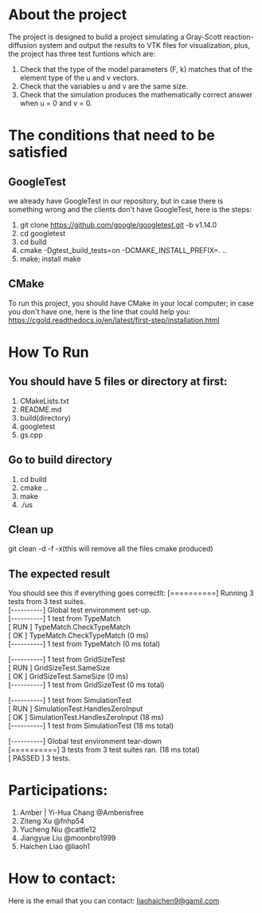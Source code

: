 # About the project 
The project is designed to build a project  simulating a Gray-Scott reaction-diffusion system and output the results to VTK files for visualization, plus, the project has three test funtions which are:
1. Check that the type of the model parameters (F, k) matches that of the element type of the u and v vectors.<br>
2. Check that the variables u and v are the same size.<br>
3. Check that the simulation produces the mathematically correct answer when u = 0 and v = 0.<br>

# The conditions that need to be satisfied
## GoogleTest
we already have GoogleTest in our repository, but in case there is something wrong and the clients don't have 
GoogleTest, here is the steps:
1. git clone https://github.com/google/googletest.git -b v1.14.0<br>
2. cd googletest <br>
3. cd build <br>
4. cmake -Dgtest_build_tests=on -DCMAKE_INSTALL_PREFIX=. ..
5. make; install make

## CMake
To run this project, you should have CMake in your local computer; in case you don't have one, here is 
the line that could help you:<br>
https://cgold.readthedocs.io/en/latest/first-step/installation.html

# How To Run
## You should have 5 files or directory at first:<br>
1. CMakeLists.txt
2. README.md
3. build(directory)
4. googletest
5. gs.cpp
## Go to build directory
1. cd build
2. cmake ..
3. make
4. ./us
## Clean up
git clean -d -f -x(this will remove all the files cmake produced)
## The expected result
You should see this if everything goes correctlt:
[==========] Running 3 tests from 3 test suites.<br>
[----------] Global test environment set-up.<br>
[----------] 1 test from TypeMatch<br>
[ RUN      ] TypeMatch.CheckTypeMatch<br>
[       OK ] TypeMatch.CheckTypeMatch (0 ms)<br>
[----------] 1 test from TypeMatch (0 ms total)<br>

[----------] 1 test from GridSizeTest<br>
[ RUN      ] GridSizeTest.SameSize<br>
[       OK ] GridSizeTest.SameSize (0 ms)<br>
[----------] 1 test from GridSizeTest (0 ms total)<br>

[----------] 1 test from SimulationTest<br>
[ RUN      ] SimulationTest.HandlesZeroInput<br>
[       OK ] SimulationTest.HandlesZeroInput (18 ms)<br>
[----------] 1 test from SimulationTest (18 ms total)<br>

[----------] Global test environment tear-down<br>
[==========] 3 tests from 3 test suites ran. (18 ms total)<br>
[  PASSED  ] 3 tests.<br>

# Participations:
1. Amber | Yi-Hua Chang @Amberisfree
2. Ziteng Xu @fnhp54
3. Yucheng Niu @cattle12
4. Jiangyue Liu @moonbro1999
5. Haichen Liao @liaoh1

# How to contact:
Here is the email that you can contact: liaohaichen9@gamil.com 











